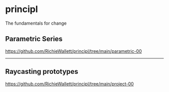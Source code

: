 # principl
The fundamentals for change

## Parametric Series

https://github.com/RichieWallett/principl/tree/main/parametric-00

---

## Raycasting prototypes

https://github.com/RichieWallett/principl/tree/main/project-00
